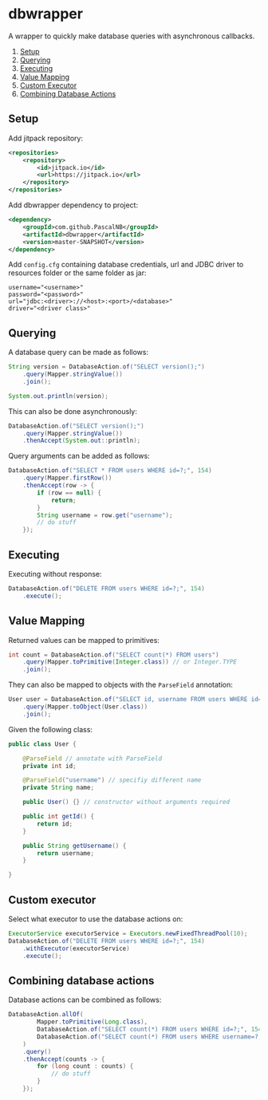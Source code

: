 # dbwrapper

A wrapper to quickly make database queries with asynchronous callbacks.
1. [Setup](#setup)
2. [Querying](#querying)
3. [Executing](#executing)
4. [Value Mapping](#value-mapping)
5. [Custom Executor](#custom-executor)
6. [Combining Database Actions](#combining-database-actions)

## Setup

Add jitpack repository:

```xml
<repositories>
    <repository>
        <id>jitpack.io</id>
        <url>https://jitpack.io</url>
    </repository>
</repositories>
```

Add dbwrapper dependency to project:

```xml
<dependency>
    <groupId>com.github.PascalNB</groupId>
    <artifactId>dbwrapper</artifactId>
    <version>master-SNAPSHOT</version>
</dependency>
```

Add ``config.cfg`` containing database credentials, url and JDBC driver to resources folder or the same folder as jar:

```properties
username="<username>"
password="<password>"
url="jdbc:<driver>://<host>:<port>/<database>"
driver="<driver class>"
```

## Querying

A database query can be made as follows:

```java
String version = DatabaseAction.of("SELECT version();")
    .query(Mapper.stringValue())
    .join();

System.out.println(version);
```

This can also be done asynchronously:

```java
DatabaseAction.of("SELECT version();")
    .query(Mapper.stringValue())
    .thenAccept(System.out::println);
```

Query arguments can be added as follows:

```java
DatabaseAction.of("SELECT * FROM users WHERE id=?;", 154)
    .query(Mapper.firstRow())
    .thenAccept(row -> {
        if (row == null) {
            return;
        }
        String username = row.get("username");
        // do stuff
    });
```

## Executing

Executing without response:

```java
DatabaseAction.of("DELETE FROM users WHERE id=?;", 154)
    .execute();
```

## Value Mapping

Returned values can be mapped to primitives:

```java
int count = DatabaseAction.of("SELECT count(*) FROM users")
    .query(Mapper.toPrimitive(Integer.class)) // or Integer.TYPE
    .join();
```

They can also be mapped to objects with the `ParseField` annotation:

```java
User user = DatabaseAction.of("SELECT id, username FROM users WHERE id=?", 154)
    .query(Mapper.toObject(User.class))
    .join();
```

Given the following class:

```java
public class User {

    @ParseField // annotate with ParseField
    private int id;

    @ParseField("username") // specifiy different name
    private String name;

    public User() {} // constructor without arguments required

    public int getId() {
        return id;
    }

    public String getUsername() {
        return username;
    }

}
```

## Custom executor

Select what executor to use the database actions on:

```java
ExecutorService executorService = Executors.newFixedThreadPool(10);
DatabaseAction.of("DELETE FROM users WHERE id=?;", 154)
    .withExecutor(executorService)
    .execute();
```

## Combining database actions

Database actions can be combined as follows:

```java
DatabaseAction.allOf(
        Mapper.toPrimitive(Long.class),
        DatabaseAction.of("SELECT count(*) FROM users WHERE id=?;", 154),
        DatabaseAction.of("SELECT count(*) FROM users WHERE username=?;", "username")
    )
    .query()
    .thenAccept(counts -> {
        for (long count : counts) {
            // do stuff
        }
    });
```